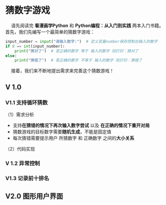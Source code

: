 # 猜数字游戏

​	　请先阅读完 **看漫画学Python** 和 **Python编程：从入门到实践** 两本入门书籍。首先，我们先编写一个最简单的猜数字游戏：

```python
input_number = input("请输入数字:")  # 定义变量number保存控制台输入的数字
if 8 == int(input_number):
    print("猜对了")  # 若正确的数字 等于 输入的数字 则打印：猜对了
else:
    print("猜错了")  # 若正确的数字 不等于 输入的数字 则打印：猜错了
```

​	　接着，我们来不断地提出需求来完善这个猜数游戏！

## V 1.0 

### V1.1 支持循环猜数

（1）需求分析

- 支持**在猜错的情况下再次输入数字尝试** 以及 **在正确的情况下重开对局**
- 猜数游戏的目标数字需要**随机生成**，不能是固定值
- 每次猜错需要提示用户 所猜数字 和 正确数字 之间的**大小关系**

（2）代码实现





### V 1.2 异常控制



### V1.3 记录前十排名



## V2.0 图形用户界面